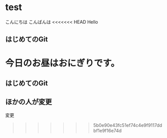 # test
こんにちは
こんばんは
<<<<<<< HEAD
Hello
## はじめてのGit
今日のお昼はおにぎりです。
=======
## はじめてのGit
## ほかの人が変更
変更
>>>>>>> 5b0e90e43fc51ef74c4e9f9117ddbf1e9f16e74d
